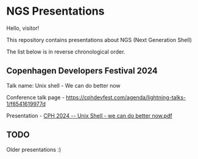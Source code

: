 # NGS Presentations

Hello, visitor!

This repository contains presentations about NGS (Next Generation Shell)

The list below is in reverse chronological order.

## Copenhagen Developers Festival 2024

Talk name: Unix shell - We can do better now

Conference talk page - https://cphdevfest.com/agenda/lightning-talks-1/f6541619977d

Presentation - [CPH 2024 -- Unix Shell - we can do better now.pdf](./CPH%202024%20--%20Unix%20Shell%20-%20we%20can%20do%20better%20now.pdf)

## TODO

Older presentations :)
